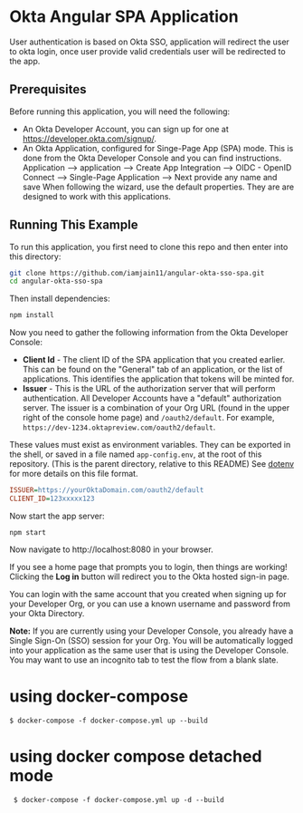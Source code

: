 # Okta Angular SPA Application

User authentication is based on Okta SSO, application will redirect the user to okta login, once user provide valid credentials
user will be redirected to the app.

## Prerequisites

Before running this application, you will need the following:

* An Okta Developer Account, you can sign up for one at https://developer.okta.com/signup/.
* An Okta Application, configured for Singe-Page App (SPA) mode. This is done from the Okta Developer Console and you can find instructions. 
  Application --> application --> Create App Integration --> OIDC - OpenID Connect --> Single-Page Application --> Next
  provide any name and save
When following the wizard, use the default properties.  They are are designed to work with this applications.


## Running This Example

To run this application, you first need to clone this repo and then enter into this directory:

```bash
git clone https://github.com/iamjain11/angular-okta-sso-spa.git
cd angular-okta-sso-spa
```

Then install dependencies:

```bash
npm install
```

Now you need to gather the following information from the Okta Developer Console:

- **Client Id** - The client ID of the SPA application that you created earlier. This can be found on the "General" tab of an application, or the list of applications.  This identifies the application that tokens will be minted for.
- **Issuer** - This is the URL of the authorization server that will perform authentication.  All Developer Accounts have a "default" authorization server.  The issuer is a combination of your Org URL (found in the upper right of the console home page) and `/oauth2/default`. For example, `https://dev-1234.oktapreview.com/oauth2/default`.

These values must exist as environment variables. They can be exported in the shell, or saved in a file named `app-config.env`, at the root of this repository. (This is the parent directory, relative to this README) See [dotenv](https://www.npmjs.com/package/dotenv) for more details on this file format.

```ini
ISSUER=https://yourOktaDomain.com/oauth2/default
CLIENT_ID=123xxxxx123
```

Now start the app server:

```
npm start
```

Now navigate to http://localhost:8080 in your browser.

If you see a home page that prompts you to login, then things are working!  Clicking the **Log in** button will redirect you to the Okta hosted sign-in page.

You can login with the same account that you created when signing up for your Developer Org, or you can use a known username and password from your Okta Directory.

**Note:** If you are currently using your Developer Console, you already have a Single Sign-On (SSO) session for your Org.  You will be automatically logged into your application as the same user that is using the Developer Console.  You may want to use an incognito tab to test the flow from a blank slate.


# using docker-compose 

    $ docker-compose -f docker-compose.yml up --build

# using docker compose detached mode

     $ docker-compose -f docker-compose.yml up -d --build